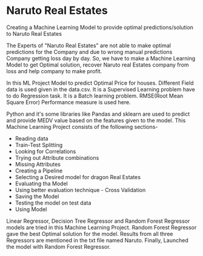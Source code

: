 # Naruto Real Estates
 Creating a Machine Learning Model to provide optimal predictions/solution to Naruto Real Estates

The Experts of "Naruto Real Estates" are not able to make optimal predictions for the Company and due to wrong manual predictions Company getting loss day by day.
So, we have to make a Machine Learning Model to get Optimal solution, recover Naruto real Estates company from loss and help company to make profit.

In this ML Project Model to predict Optimal Price for houses. Different Field data is used given in the data.csv. 
It is a Supervised Learning problem have to do Regression task. It is a Batch learning problem.
RMSE(Root Mean Square Error) Performance measure is used here.

Python and it's some libraries like Pandas and sklearn are used to predict and provide MEDV value based on the features given to the model.
This Machine Learning Project consists of the following sections-
- Reading data
- Train-Test Splitting
- Looking for Correlations
- Trying out Attribute combinations
- Missing Attributes
- Creating a Pipeline
- Selecting a Desired model for dragon Real Estates
- Evaluating tha Model
- Using better evaluation technique - Cross Validation
- Saving the Model
- Testing the model on test data
- Using Model

Linear Regressor, Decision Tree Regressor and  Random Forest Regressor models are tried in this Machine Learning Project. Random Forest Regressor gave the best Optimal solution for the model. Results from all three Regressors are mentioned in the txt file named Naruto.
Finally, Launched the model with Random Forest Regressor.

